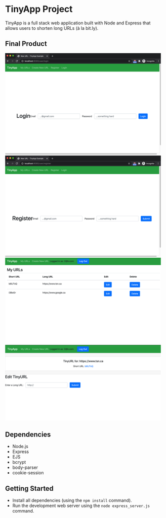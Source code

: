 # TinyApp Project

TinyApp is a full stack web application built with Node and Express that allows users to shorten long URLs (à la bit.ly).

## Final Product

!["Login"](https://github.com/RongxinZhang/tinyapp/blob/master/docs/assets/Screen%20Shot%202020-08-07%20at%2011.55.23%20AM.png?raw=true)
!["Regsiter"](https://github.com/RongxinZhang/tinyapp/blob/master/docs/assets/Screen%20Shot%202020-08-07%20at%2011.55.32%20AM.png?raw=true)
!["My Urls"](https://github.com/RongxinZhang/tinyapp/blob/master/docs/assets/Screen%20Shot%202020-08-07%20at%2012.08.48%20PM.png?raw=true)
!["Edit URL"](https://github.com/RongxinZhang/tinyapp/blob/master/docs/assets/Screen%20Shot%202020-08-07%20at%2012.08.54%20PM.png?raw=true)

## Dependencies

- Node.js
- Express
- EJS
- bcrypt
- body-parser
- cookie-session

## Getting Started

- Install all dependencies (using the `npm install` command).
- Run the development web server using the `node express_server.js` command.
